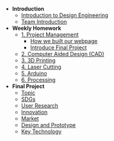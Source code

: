 <!-- 侧边栏 docs/_sidebar.md -->
- **Introduction**
  - [Introduction to Design Engineering](introdesigneng.md)
  - [Team Introduction](Intro/teamintro.md)
- **Weekly Homework**
  - [1. Project Management](1pm/web.md)
    - [How we built our webpage](1pm/web.md)
    - [Introduce Final Project](finalproject.md)
  - [2. Computer Aided Design (CAD)](cad/cadprojects.md)
  - [3. 3D Printing](3dprinting/3d.md)
  - [4. Laser Cutting](computercontrolledcutting/lazercutting.md)
  - [5. Arduino](Arduino/arduino.md)
  - [6. Processing](Processing/processing.md)
- **Final Project**
  - [Topic](finalproject.md#Topic)
  - [SDGs](finalproject.md#SDGs)
  - [User Research](finalproject.md#user-research)
  - [Innovation](finalproject.md#Innovation)
  - [Market](finalproject.md#Market)
  - [Design and Prototype](finalproject.md#design-and-prototype)
  - [Key Technology](finalproject.md#key-technology)
